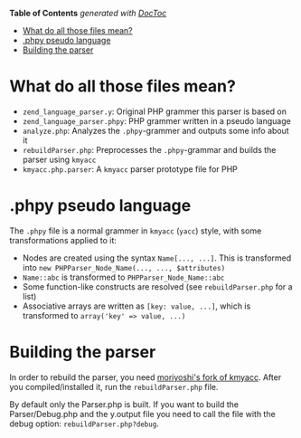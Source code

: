 **Table of Contents**  *generated with [DocToc](http://doctoc.herokuapp.com/)*

- [What do all those files mean?](#what-do-all-those-files-mean?)
- [.phpy pseudo language](#phpy-pseudo-language)
- [Building the parser](#building-the-parser)

What do all those files mean?
=============================

 * `zend_language_parser.y`:    Original PHP grammer this parser is based on
 * `zend_language_parser.phpy`: PHP grammer written in a pseudo language
 * `analyze.php`:               Analyzes the `.phpy`-grammer and outputs some info about it
 * `rebuildParser.php`:         Preprocesses the `.phpy`-grammar and builds the parser using `kmyacc`
 * `kmyacc.php.parser`:         A `kmyacc` parser prototype file for PHP

.phpy pseudo language
=====================

The `.phpy` file is a normal grammer in `kmyacc` (`yacc`) style, with some transformations
applied to it:

 * Nodes are created using the syntax `Name[..., ...]`. This is transformed into
   `new PHPParser_Node_Name(..., ..., $attributes)`
 * `Name::abc` is transformed to `PHPParser_Node_Name::abc`
 * Some function-like constructs are resolved (see `rebuildParser.php` for a list)
 * Associative arrays are written as `[key: value, ...]`, which is transformed to
   `array('key' => value, ...)`

Building the parser
===================

In order to rebuild the parser, you need [moriyoshi's fork of kmyacc](https://github.com/moriyoshi/kmyacc-forked).
After you compiled/installed it, run the `rebuildParser.php` file.

By default only the Parser.php is built. If you want to build the Parser/Debug.php and the y.output
file you need to call the file with the debug option: `rebuildParser.php?debug`.